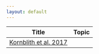 ```yaml
---
layout: default
---
```


| Title | Topic |
| --- | --- |
| [Kornblith et al. 2017](https://github.com/simonster/Kornblith-et-al-2017-Current-Biology) | |

